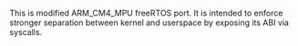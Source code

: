 This is modified ARM_CM4_MPU freeRTOS port. It is intended to enforce stronger separation between kernel and userspace by exposing its ABI via syscalls.
